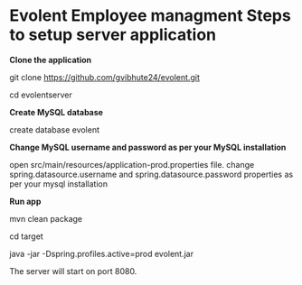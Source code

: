 # Evolent Employee managment Steps to setup server application

**Clone the application**
     
   git clone https://github.com/gvibhute24/evolent.git
   
   cd evolentserver

**Create MySQL database**
     
   create database evolent
 
**Change MySQL username and password as per your MySQL installation**
   
  open src/main/resources/application-prod.properties file.
  change spring.datasource.username and spring.datasource.password properties as per your mysql installation
 
**Run app**
 
  mvn clean package
  
  cd target
  
  java -jar -Dspring.profiles.active=prod evolent.jar
 
  The server will start on port 8080.
